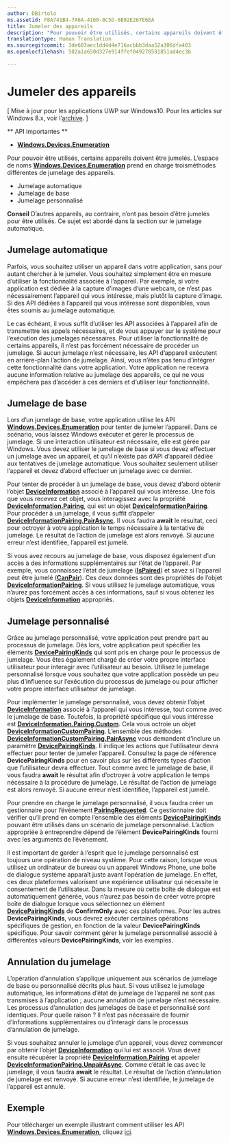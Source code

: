 ```yaml
---
author: DBirtolo
ms.assetid: F8A741B4-7A6A-4160-8C5D-6B92E267E6EA
title: Jumeler des appareils
description: "Pour pouvoir être utilisés, certains appareils doivent être jumelés. L’espace de noms Windows.Devices.Enumeration prend en charge troisméthodes différentes de jumelage des appareils."
translationtype: Human Translation
ms.sourcegitcommit: 3de603aec1dd4d4e716acbbb3daa52a306dfa403
ms.openlocfilehash: 502a1a650d327e914ffef049278581851ad4ec3b

---
```

# Jumeler des appareils

\[ Mise à jour pour les applications UWP sur Windows10. Pour les articles sur Windows 8.x, voir l’[archive](http://go.microsoft.com/fwlink/p/?linkid=619132). \]


** API importantes **

-   [**Windows.Devices.Enumeration**](https://msdn.microsoft.com/library/windows/apps/BR225459)

Pour pouvoir être utilisés, certains appareils doivent être jumelés. L’espace de noms [**Windows.Devices.Enumeration**](https://msdn.microsoft.com/library/windows/apps/BR225459) prend en charge troisméthodes différentes de jumelage des appareils.

-   Jumelage automatique
-   Jumelage de base
-   Jumelage personnalisé

**Conseil** D’autres appareils, au contraire, n’ont pas besoin d’être jumelés pour être utilisés. Ce sujet est abordé dans la section sur le jumelage automatique.

 

## Jumelage automatique


Parfois, vous souhaitez utiliser un appareil dans votre application, sans pour autant chercher à le jumeler. Vous souhaitez simplement être en mesure d’utiliser la fonctionnalité associée à l’appareil. Par exemple, si votre application est dédiée à la capture d’images d’une webcam, ce n’est pas nécessairement l’appareil qui vous intéresse, mais plutôt la capture d’image. Si des API dédiées à l’appareil qui vous intéresse sont disponibles, vous êtes soumis au jumelage automatique.

Le cas échéant, il vous suffit d’utiliser les API associées à l’appareil afin de transmettre les appels nécessaires, et de vous appuyer sur le système pour l’exécution des jumelages nécessaires. Pour utiliser la fonctionnalité de certains appareils, il n’est pas forcément nécessaire de procéder un jumelage. Si aucun jumelage n’est nécessaire, les API d’appareil exécutent en arrière-plan l’action de jumelage. Ainsi, vous n’êtes pas tenu d’intégrer cette fonctionnalité dans votre application. Votre application ne recevra aucune information relative au jumelage des appareils, ce qui ne vous empêchera pas d’accéder à ces derniers et d’utiliser leur fonctionnalité.

## Jumelage de base


Lors d’un jumelage de base, votre application utilise les API [**Windows.Devices.Enumeration**](https://msdn.microsoft.com/library/windows/apps/BR225459) pour tenter de jumeler l’appareil. Dans ce scénario, vous laissez Windows exécuter et gérer le processus de jumelage. Si une interaction utilisateur est nécessaire, elle est gérée par Windows. Vous devez utiliser le jumelage de base si vous devez effectuer un jumelage avec un appareil, et qu’il n’existe pas d’API d’appareil dédiée aux tentatives de jumelage automatique. Vous souhaitez seulement utiliser l’appareil et devez d’abord effectuer un jumelage avec ce dernier.

Pour tenter de procéder à un jumelage de base, vous devez d’abord obtenir l’objet [**DeviceInformation**](https://msdn.microsoft.com/library/windows/apps/BR225393) associé à l’appareil qui vous intéresse. Une fois que vous recevez cet objet, vous interagissez avec la propriété [**DeviceInformation.Pairing**](https://msdn.microsoft.com/library/windows/apps/windows.devices.enumeration.deviceinformation.pairing.aspx), qui est un objet [**DeviceInformationPairing**](https://msdn.microsoft.com/library/windows/apps/windows.devices.enumeration.deviceinformation.pairing.aspx). Pour procéder à un jumelage, il vous suffit d’appeler [**DeviceInformationPairing.PairAsync**](https://msdn.microsoft.com/library/windows/apps/mt608800). Il vous faudra **await** le résultat, ceci pour octroyer à votre application le temps nécessaire à la tentative de jumelage. Le résultat de l’action de jumelage est alors renvoyé. Si aucune erreur n’est identifiée, l’appareil est jumelé.

Si vous avez recours au jumelage de base, vous disposez également d’un accès à des informations supplémentaires sur l’état de l’appareil. Par exemple, vous connaissez l’état de jumelage ([**IsPaired**](https://msdn.microsoft.com/library/windows/apps/windows.devices.enumeration.deviceinformation.pairing.aspx_ispaired)) et savez si l’appareil peut être jumelé ([**CanPair**](https://msdn.microsoft.com/library/windows/apps/windows.devices.enumeration.deviceinformation.pairing.aspx_canpair)). Ces deux données sont des propriétés de l’objet [**DeviceInformationPairing**](https://msdn.microsoft.com/library/windows/apps/windows.devices.enumeration.deviceinformation.pairing.aspx). Si vous utilisez le jumelage automatique, vous n’aurez pas forcément accès à ces informations, sauf si vous obtenez les objets [**DeviceInformation**](https://msdn.microsoft.com/library/windows/apps/BR225393) appropriés.

## Jumelage personnalisé


Grâce au jumelage personnalisé, votre application peut prendre part au processus de jumelage. Dès lors, votre application peut spécifier les éléments [**DevicePairingKinds**](https://msdn.microsoft.com/library/windows/apps/Mt608808) qui sont pris en charge pour le processus de jumelage. Vous êtes également chargé de créer votre propre interface utilisateur pour interagir avec l’utilisateur au besoin. Utilisez le jumelage personnalisé lorsque vous souhaitez que votre application possède un peu plus d’influence sur l’exécution du processus de jumelage ou pour afficher votre propre interface utilisateur de jumelage.

Pour implémenter le jumelage personnalisé, vous devez obtenir l’objet [**DeviceInformation**](https://msdn.microsoft.com/library/windows/apps/BR225393) associé à l’appareil qui vous intéresse, tout comme avec le jumelage de base. Toutefois, la propriété spécifique qui vous intéresse est [**DeviceInformation.Pairing.Custom**](https://msdn.microsoft.com/library/windows/apps/windows.devices.enumeration.deviceinformationpairing.custom.aspx). Cela vous octroie un objet [**DeviceInformationCustomPairing**](https://msdn.microsoft.com/library/windows/apps/windows.devices.enumeration.deviceinformationcustompairing.aspx). L’ensemble des méthodes [**DeviceInformationCustomPairing.PairAsync**](https://msdn.microsoft.com/library/windows/apps/windows.devices.enumeration.deviceinformationcustompairing.pairasync.aspx) vous demandent d’inclure un paramètre [**DevicePairingKinds**](https://msdn.microsoft.com/library/windows/apps/Mt608808). Il indique les actions que l’utilisateur devra effectuer pour tenter de jumeler l’appareil. Consultez la page de référence **DevicePairingKinds** pour en savoir plus sur les différents types d’action que l’utilisateur devra effectuer. Tout comme avec le jumelage de base, il vous faudra **await** le résultat afin d’octroyer à votre application le temps nécessaire à la procédure de jumelage. Le résultat de l’action de jumelage est alors renvoyé. Si aucune erreur n’est identifiée, l’appareil est jumelé.

Pour prendre en charge le jumelage personnalisé, il vous faudra créer un gestionnaire pour l’événement [**PairingRequested**](https://msdn.microsoft.com/library/windows/apps/windows.devices.enumeration.deviceinformationcustompairing.pairingrequested.aspx). Ce gestionnaire doit vérifier qu’il prend en compte l’ensemble des éléments [**DevicePairingKinds**](https://msdn.microsoft.com/library/windows/apps/Mt608808) pouvant être utilisés dans un scénario de jumelage personnalisé. L’action appropriée à entreprendre dépend de l’élément **DevicePairingKinds** fourni avec les arguments de l’événement.

Il est important de garder à l’esprit que le jumelage personnalisé est toujours une opération de niveau système. Pour cette raison, lorsque vous utilisez un ordinateur de bureau ou un appareil Windows Phone, une boîte de dialogue système apparaît juste avant l’opération de jumelage. En effet, ces deux plateformes valorisent une expérience utilisateur qui nécessite le consentement de l’utilisateur. Dans la mesure où cette boîte de dialogue est automatiquement générée, vous n’aurez pas besoin de créer votre propre boîte de dialogue lorsque vous sélectionnez un élément [**DevicePairingKinds**](https://msdn.microsoft.com/library/windows/apps/Mt608808) de **ConfirmOnly** avec ces plateformes. Pour les autres **DevicePairingKinds**, vous devrez exécuter certaines opérations spécifiques de gestion, en fonction de la valeur **DevicePairingKinds** spécifique. Pour savoir comment gérer le jumelage personnalisé associé à différentes valeurs **DevicePairingKinds**, voir les exemples.

## Annulation du jumelage


L’opération d’annulation s’applique uniquement aux scénarios de jumelage de base ou personnalisé décrits plus haut. Si vous utilisez le jumelage automatique, les informations d’état de jumelage de l’appareil ne sont pas transmises à l’application ; aucune annulation de jumelage n’est nécessaire. Les processus d’annulation des jumelages de base et personnalisé sont identiques. Pour quelle raison ? Il n’est pas nécessaire de fournir d’informations supplémentaires ou d’interagir dans le processus d’annulation de jumelage.

Si vous souhaitez annuler le jumelage d’un appareil, vous devez commencer par obtenir l’objet [**DeviceInformation**](https://msdn.microsoft.com/library/windows/apps/BR225393) qui lui est associé. Vous devez ensuite récupérer la propriété [**DeviceInformation.Pairing**](https://msdn.microsoft.com/library/windows/apps/windows.devices.enumeration.deviceinformation.pairing.aspx) et appeler [**DeviceInformationPairing.UnpairAsync**](https://msdn.microsoft.com/library/windows/apps/windows.devices.enumeration.deviceinformationpairing.unpairasync). Comme c’était le cas avec le jumelage, il vous faudra **await** le résultat. Le résultat de l’action d’annulation de jumelage est renvoyé. Si aucune erreur n’est identifiée, le jumelage de l’appareil est annulé.

## Exemple


Pour télécharger un exemple illustrant comment utiliser les API [**Windows.Devices.Enumeration**](https://msdn.microsoft.com/library/windows/apps/BR225459), cliquez [ici](http://go.microsoft.com/fwlink/?LinkID=620536).

 

 







<!--HONumber=Aug16_HO3-->


